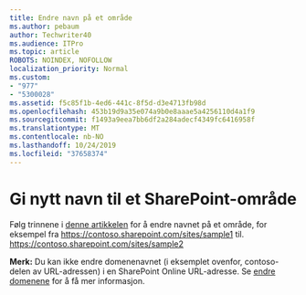 ```yaml
---
title: Endre navn på et område
ms.author: pebaum
author: Techwriter40
ms.audience: ITPro
ms.topic: article
ROBOTS: NOINDEX, NOFOLLOW
localization_priority: Normal
ms.custom:
- "977"
- "5300028"
ms.assetid: f5c85f1b-4ed6-441c-8f5d-d3e4713fb98d
ms.openlocfilehash: 453b19d9a35e074a9b0e8aaae5a4256110d4a1f9
ms.sourcegitcommit: f1493a9eea7bb6df2a284adecf4349fc6416958f
ms.translationtype: MT
ms.contentlocale: nb-NO
ms.lasthandoff: 10/24/2019
ms.locfileid: "37658374"
---
```

# <a name="rename-a-sharepoint-site"></a>Gi nytt navn til et SharePoint-område

Følg trinnene i [denne artikkelen](https://docs.microsoft.com/sharepoint/change-site-address) for å endre navnet på et område, for eksempel fra https://contoso.sharepoint.com/sites/sample1 til. https://contoso.sharepoint.com/sites/sample2

**Merk:** Du kan ikke endre domenenavnet (i eksemplet ovenfor, contoso-delen av URL-adressen) i en SharePoint Online URL-adresse. Se [endre domenene](https://go.microsoft.com/fwlink/?Linkid=2018696) for å få mer informasjon.
  